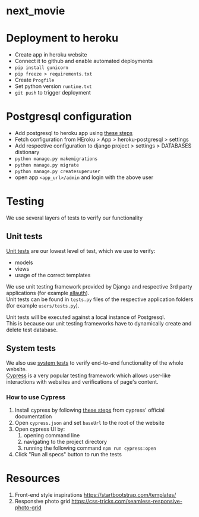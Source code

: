 # next_movie

# Deployment to heroku

* Create app in heroku website
* Connect it to github and enable automated deployments
* `pip install gunicorn`
* `pip freeze > requirements.txt`
* Create `Progfile`
* Set python version `runtime.txt`
* `git push` to trigger deployment

# Postgresql configuration

* Add postgresql to heroku app using [these steps](https://devcenter.heroku.com/articles/heroku-postgresql#provisioning-heroku-postgres)
* Fetch configuration from HEroku > App > heroku-postgresql > settings
* Add respective configuration to django project > settings > DATABASES distionary
* `python manage.py makemigrations`
* `python manage.py migrate`
* `python manage.py createsuperuser`
* open app `<app_url>/admin` and login with the above user

# Testing

We use several layers of tests to verify our functionality

## Unit tests

[Unit tests](https://en.wikipedia.org/wiki/Unit_testing) are our lowest level of test, which we use to verify:
 * models
 * views
 * usage of the correct templates

We use unit testing framework provided by Django and respective 3rd party applications (for example [allauth](https://django-allauth.readthedocs.io/)).<br>
Unit tests can be found in `tests.py` files of the respective application folders (for example `users/tests.py`).

Unit tests will be executed against a local instance of Postgresql.<br>
This is because our unit testing frameworks have to dynamically create and delete test database.

## System tests

We also use [system tests](https://en.wikipedia.org/wiki/System_testing) to verify end-to-end functionality of the whole website.<br>
[Cypress](https://www.cypress.io/) is a very popular testing framework which allows user-like interactions with websites and verifications of page's content.


### How to use Cypress

1. Install cypress by following [these steps](https://docs.cypress.io/guides/getting-started/installing-cypress.html#System-requirements) from cypress' official documentation
2. Open `cypress.json` and set `baseUrl` to the root of the website
3. Open cypress UI by:
   1. opening command line
   2. navigating to the project directory
   3. running the following command `npm run cypress:open`
4. Click "Run all specs"  button to run the tests

# Resources

1. Front-end style inspirations https://startbootstrap.com/templates/
2. Responsive photo grid https://css-tricks.com/seamless-responsive-photo-grid
